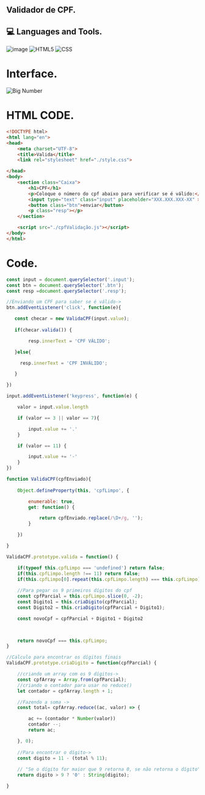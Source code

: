 ## Validador de CPF.

## 💻 Languages and Tools.

![image](https://camo.githubusercontent.com/9d07c04bdd98c662d5df9d4e1cc1de8446ffeaebca330feb161f1fb8e1188204/68747470733a2f2f696d672e736869656c64732e696f2f62616467652f4a6176615363726970742d4637444631453f7374796c653d666f722d7468652d6261646765266c6f676f3d6a617661736372697074266c6f676f436f6c6f723d626c61636b)
![HTML5](https://img.shields.io/badge/-HTML5-333333?style=flat&logo=HTML5)
![CSS](https://img.shields.io/badge/-CSS-333333?style=flat&logo=CSS3&logoColor=1572B6)



# Interface.

![Big Number](https://user-images.githubusercontent.com/83431609/120951037-5ab9bb80-c71e-11eb-89e7-fe449fa7f8b4.png)

# HTML CODE.

``` html
<!DOCTYPE html>
<html lang="en">
<head>
    <meta charset="UTF-8">
    <title>Valida</title>
    <link rel="stylesheet" href="./style.css">

</head>
<body>
    <section class="Caixa">
        <h1>CPF</h1>
        <p>Coloque o número do cpf abaixo para verificar se é válido:</p>
        <input type="text" class="input" placeholder="XXX.XXX.XXX-XX" >
        <button class="btn">enviar</button>
        <p class="resp"></p>
    </section>

    <script src="./cpfValidação.js"></script>
</body>
</html>


```


# Code.

``` js
const input = document.querySelector('.input');
const btn = document.querySelector('.btn');
const resp =document.querySelector('.resp');

//Enviando um CPF para saber se é válido->
btn.addEventListener('click', function(e){

   const checar = new ValidaCPF(input.value);
   
   if(checar.valida()) {

        resp.innerText = 'CPF VÁLIDO';    

   }else{

     resp.innerText = 'CPF INVÁLIDO';

   }

})

input.addEventListener('keypress', function(e) {

    valor = input.value.length

    if (valor == 3 || valor == 7){

        input.value += '.'
    }

    if (valor == 11) {

        input.value += '-'
    }
})

function ValidaCPF(cpfEnviado){
    
    Object.defineProperty(this, 'cpfLimpo', {

        enumerable: true,
        get: function() {

            return cpfEnviado.replace(/\D+/g, '');
        }

    })

}

ValidaCPF.prototype.valida = function() {

    if(typeof this.cpfLimpo === 'undefined') return false;
    if(this.cpfLimpo.length !== 11) return false;
    if(this.cpfLimpo[0].repeat(this.cpfLimpo.length) === this.cpfLimpo) return false;
    
    //Para pegar os 9 primeiros dígitos do cpf 
    const cpfParcial = this.cpfLimpo.slice(0, -2); 
    const Digito1 = this.criaDigito(cpfParcial);
    const Digito2 = this.criaDigito(cpfParcial + Digito1);

    const novoCpf = cpfParcial + Digito1 + Digito2

    

    return novoCpf === this.cpfLimpo;
}

//Calculo para encontrar os dígitos finais
ValidaCPF.prototype.criaDigito = function(cpfParcial) {

    //criando um array com os 9 dígitos->
    const cpfArray = Array.from(cpfParcial);
    //criando o contador para usar no reduce()
    let contador = cpfArray.length + 1;

    //Fazendo a soma ->
    const total= cpfArray.reduce((ac, valor) => {

        ac += (contador * Number(valor))
        contador --;
        return ac;

    }, 0);
    
    //Para encontrar o dígito->
    const digito = 11 - (total % 11);
    
    // "Se o dígito for maior que 9 retorna 0, se não retorna o dígito"
    return digito > 9 ? '0' : String(digito);

}
```
